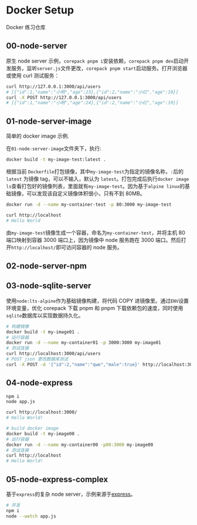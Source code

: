 # Docker Setup

Docker 练习仓库

## 00-node-server

原生 node server 示例，`corepack pnpm i`安装依赖，`corepack pnpm dev`启动开发服务，监听`server.js`文件更改，`corepack pnpm start`启动服务。打开浏览器或使用 curl 测试服务：

```bash
curl http://127.0.0.1:3000/api/users
# [{"id":1,"name":"小明","age":23},{"id":2,"name":"小红","age":19}]
curl -X POST http://127.0.0.1:3000/api/users
# [{"id":1,"name":"小明","age":24},{"id":2,"name":"小红","age":19}]
```

## 01-node-server-image

简单的 docker image 示例.

在`01-node-server-image`文件夹下，执行:

```bash
docker build -t my-image-test:latest .
```

根据当前 `Dockerfile`打包镜像，其中`my-image-test`为指定的镜像名称，`:`后的 `latest` 为镜像 tag，可以不输入，默认为 `latest`。打包完成后执行`docker image ls`查看打包好的镜像列表，里面就有`my-image-test`。因为基于`alpine linux`的基础镜像，可以发现该自定义镜像体积很小，只有不到 80MB。

```bash
docker run -d --name my-container-test -p 80:3000 my-image-test

curl http://localhost
# Hello World
```

由`my-image-test`镜像生成一个容器，命名为`my-container-test`，并将主机 80 端口映射到容器 3000 端口上，因为镜像中 node 服务跑在 3000 端口。然后打开`http://localhost/`即可访问容器的 node 服务。

## 02-node-server-npm

## 03-node-sqlite-server

使用`node:lts-alpine`作为基础镜像构建，将代码 COPY 进镜像里。通过`ENV`设置环境变量，优化 corepack 下载 pnpm 和 pnpm 下载依赖包的速度，同时使用`sqlite`数据库以实现数据持久化。

```bash
# 构建镜像
docker build -t my-image01 .
# 运行容器
docker run -d --name my-container01 -p 3000:3000 my-image01
# 测试连接
curl http://localhost:3000/api/users
# POST json 更改数据库测试
curl -X POST -d '{"id":2,"name":"qwe","male":true}' http://localhost:3000/api/users
```

## 04-node-express

```bash
npm i
node app.js

curl http://localhost:3000/
# Hello World!

# build docker image
docker build -t my-image00 .
# 运行容器
docker run -d --name my-container00 -p80:3000 my-image00
# 测试连接
curl http://localhost
# Hello World!

```

## 05-node-express-complex

基于`express`的复杂 node server，示例来源于[express](https://expressjs.com/en/starter/examples.html)。

```bash
# 开发
npm i
node --watch app.js

```
